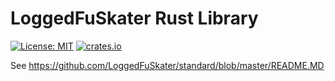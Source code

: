 # LoggedFuSkater Rust Library
[![License: MIT](https://img.shields.io/badge/License-MIT-yellow.svg)](https://opensource.org/licenses/MIT)
[![crates.io](https://img.shields.io/crates/v/logged_fu_skater.svg?colorB=319e8c)](https://crates.io/crates/logged_fu_skater)

See https://github.com/LoggedFuSkater/standard/blob/master/README.MD
